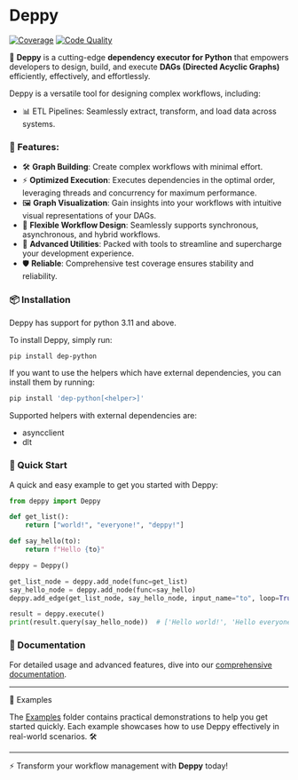 # Deppy
[![Coverage](https://img.shields.io/badge/Coverage-100%25-brightgreen)]() [![Code Quality](https://img.shields.io/badge/Code%20Quality-A%2B-blue)]()

🚀 **Deppy** is a cutting-edge **dependency executor for Python** that empowers developers to design, build, and execute **DAGs (Directed Acyclic Graphs)** efficiently, effectively, and effortlessly.

Deppy is a versatile tool for designing complex workflows, including:
 - 📊 ETL Pipelines: Seamlessly extract, transform, and load data across systems.

### 🌟 Features:
- 🛠️ **Graph Building**: Create complex workflows with minimal effort.
- ⚡ **Optimized Execution**: Executes dependencies in the optimal order, leveraging threads and concurrency for maximum performance.
- 🖼️ **Graph Visualization**: Gain insights into your workflows with intuitive visual representations of your DAGs.
- 🔄 **Flexible Workflow Design**: Seamlessly supports synchronous, asynchronous, and hybrid workflows.
- 🎯 **Advanced Utilities**: Packed with tools to streamline and supercharge your development experience.
- 🛡️ **Reliable**: Comprehensive test coverage ensures stability and reliability.

### 📦 Installation

Deppy has support for python 3.11 and above.

To install Deppy, simply run:

```bash
pip install dep-python
```

If you want to use the helpers which have external dependencies, you can install them by running:

```bash
pip install 'dep-python[<helper>]'
```

Supported helpers with external dependencies are:
- asyncclient
- dlt


### 🚀 Quick Start

A quick and easy example to get you started with Deppy:

```python
from deppy import Deppy

def get_list():
    return ["world!", "everyone!", "deppy!"]

def say_hello(to):
    return f"Hello {to}"

deppy = Deppy()

get_list_node = deppy.add_node(func=get_list)
say_hello_node = deppy.add_node(func=say_hello)
deppy.add_edge(get_list_node, say_hello_node, input_name="to", loop=True)

result = deppy.execute()
print(result.query(say_hello_node))  # ['Hello world!', 'Hello everyone!', 'Hello deppy!']
```

### 📖 Documentation
For detailed usage and advanced features, dive into our [comprehensive documentation](https://github.com/ArneDePeuter/deppy/tree/master/docs).

---

📂 Examples

The [Examples](https://github.com/ArneDePeuter/deppy/tree/master/examples) folder contains practical demonstrations to help you get started quickly. Each example showcases how to use Deppy effectively in real-world scenarios. 🛠️

---

⚡ Transform your workflow management with **Deppy** today!
